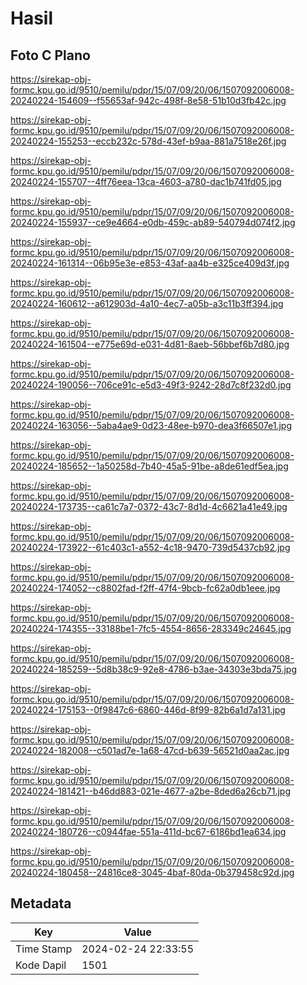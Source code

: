 # Hasil

## Foto C Plano

https://sirekap-obj-formc.kpu.go.id/9510/pemilu/pdpr/15/07/09/20/06/1507092006008-20240224-154609--f55653af-942c-498f-8e58-51b10d3fb42c.jpg

https://sirekap-obj-formc.kpu.go.id/9510/pemilu/pdpr/15/07/09/20/06/1507092006008-20240224-155253--eccb232c-578d-43ef-b9aa-881a7518e26f.jpg

https://sirekap-obj-formc.kpu.go.id/9510/pemilu/pdpr/15/07/09/20/06/1507092006008-20240224-155707--4ff76eea-13ca-4603-a780-dac1b741fd05.jpg

https://sirekap-obj-formc.kpu.go.id/9510/pemilu/pdpr/15/07/09/20/06/1507092006008-20240224-155937--ce9e4664-e0db-459c-ab89-540794d074f2.jpg

https://sirekap-obj-formc.kpu.go.id/9510/pemilu/pdpr/15/07/09/20/06/1507092006008-20240224-161314--06b95e3e-e853-43af-aa4b-e325ce409d3f.jpg

https://sirekap-obj-formc.kpu.go.id/9510/pemilu/pdpr/15/07/09/20/06/1507092006008-20240224-160612--a612903d-4a10-4ec7-a05b-a3c11b3ff394.jpg

https://sirekap-obj-formc.kpu.go.id/9510/pemilu/pdpr/15/07/09/20/06/1507092006008-20240224-161504--e775e69d-e031-4d81-8aeb-56bbef6b7d80.jpg

https://sirekap-obj-formc.kpu.go.id/9510/pemilu/pdpr/15/07/09/20/06/1507092006008-20240224-190056--706ce91c-e5d3-49f3-9242-28d7c8f232d0.jpg

https://sirekap-obj-formc.kpu.go.id/9510/pemilu/pdpr/15/07/09/20/06/1507092006008-20240224-163056--5aba4ae9-0d23-48ee-b970-dea3f66507e1.jpg

https://sirekap-obj-formc.kpu.go.id/9510/pemilu/pdpr/15/07/09/20/06/1507092006008-20240224-185652--1a50258d-7b40-45a5-91be-a8de61edf5ea.jpg

https://sirekap-obj-formc.kpu.go.id/9510/pemilu/pdpr/15/07/09/20/06/1507092006008-20240224-173735--ca61c7a7-0372-43c7-8d1d-4c6621a41e49.jpg

https://sirekap-obj-formc.kpu.go.id/9510/pemilu/pdpr/15/07/09/20/06/1507092006008-20240224-173922--61c403c1-a552-4c18-9470-739d5437cb92.jpg

https://sirekap-obj-formc.kpu.go.id/9510/pemilu/pdpr/15/07/09/20/06/1507092006008-20240224-174052--c8802fad-f2ff-47f4-9bcb-fc62a0db1eee.jpg

https://sirekap-obj-formc.kpu.go.id/9510/pemilu/pdpr/15/07/09/20/06/1507092006008-20240224-174355--33188be1-7fc5-4554-8656-283349c24645.jpg

https://sirekap-obj-formc.kpu.go.id/9510/pemilu/pdpr/15/07/09/20/06/1507092006008-20240224-185259--5d8b38c9-92e8-4786-b3ae-34303e3bda75.jpg

https://sirekap-obj-formc.kpu.go.id/9510/pemilu/pdpr/15/07/09/20/06/1507092006008-20240224-175153--0f9847c6-6860-446d-8f99-82b6a1d7a131.jpg

https://sirekap-obj-formc.kpu.go.id/9510/pemilu/pdpr/15/07/09/20/06/1507092006008-20240224-182008--c501ad7e-1a68-47cd-b639-56521d0aa2ac.jpg

https://sirekap-obj-formc.kpu.go.id/9510/pemilu/pdpr/15/07/09/20/06/1507092006008-20240224-181421--b46dd883-021e-4677-a2be-8ded6a26cb71.jpg

https://sirekap-obj-formc.kpu.go.id/9510/pemilu/pdpr/15/07/09/20/06/1507092006008-20240224-180726--c0944fae-551a-411d-bc67-6186bd1ea634.jpg

https://sirekap-obj-formc.kpu.go.id/9510/pemilu/pdpr/15/07/09/20/06/1507092006008-20240224-180458--24816ce8-3045-4baf-80da-0b379458c92d.jpg


## Metadata

| Key        | Value               |
| ---------- | ------------------- |
| Time Stamp | 2024-02-24 22:33:55 |
| Kode Dapil | 1501                |



